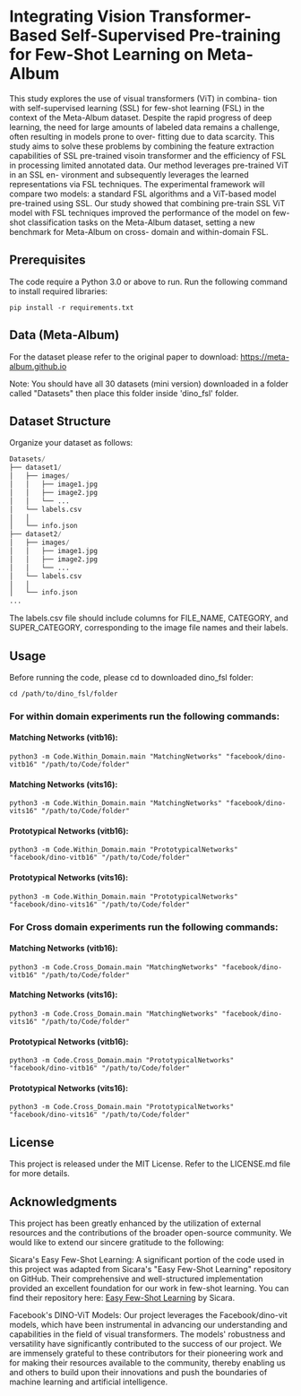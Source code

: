 # Integrating Vision Transformer-Based Self-Supervised Pre-training for Few-Shot Learning on Meta-Album

This study explores the use of visual transformers (ViT) in combina- tion with self-supervised learning (SSL) for few-shot learning (FSL) in the context of the Meta-Album dataset. Despite the rapid progress of deep learning, the need for large amounts of labeled data remains a challenge, often resulting in models prone to over- fitting due to data scarcity. This study aims to solve these problems by combining the feature extraction capabilities of SSL pre-trained visoin transformer and the efficiency of FSL in processing limited annotated data. Our method leverages pre-trained ViT in an SSL en- vironment and subsequently leverages the learned representations via FSL techniques. The experimental framework will compare two models: a standard FSL algorithms and a ViT-based model pre-trained using SSL. Our study showed that combining pre-train SSL ViT model with FSL techniques improved the performance of the model on few-shot classification tasks on the Meta-Album dataset, setting a new benchmark for Meta-Album on cross- domain and within-domain FSL. 


## Prerequisites
The code require a Python 3.0 or above to run.
Run the following command to install required libraries:
```
pip install -r requirements.txt
```

## Data (Meta-Album) 

For the dataset please refer to the original paper to download: https://meta-album.github.io

Note: You should have all 30 datasets (mini version) downloaded in a folder called "Datasets" then place this folder inside 'dino_fsl' folder.

## Dataset Structure
Organize your dataset as follows:
```python
Datasets/
├── dataset1/
│   ├── images/
│   │   ├── image1.jpg
│   │   ├── image2.jpg
│   │   └── ...
│   └── labels.csv
│   │
│   └── info.json
├── dataset2/
│   ├── images/
│   │   ├── image1.jpg
│   │   ├── image2.jpg
│   │   └── ...
│   └── labels.csv
│   │
│   └── info.json
...
```
The labels.csv file should include columns for FILE_NAME, CATEGORY, and SUPER_CATEGORY, corresponding to the image file names and their labels.

## Usage
Before running the code, please cd to downloaded dino_fsl folder:
```
cd /path/to/dino_fsl/folder
```

### For within domain experiments run the following commands:

#### Matching Networks (vitb16):
```
python3 -m Code.Within_Domain.main "MatchingNetworks" "facebook/dino-vitb16" "/path/to/Code/folder"

```
#### Matching Networks (vits16):
```
python3 -m Code.Within_Domain.main "MatchingNetworks" "facebook/dino-vits16" "/path/to/Code/folder"

```
#### Prototypical Networks (vitb16):
```
python3 -m Code.Within_Domain.main "PrototypicalNetworks" "facebook/dino-vitb16" "/path/to/Code/folder"

```

#### Prototypical Networks (vits16):
```
python3 -m Code.Within_Domain.main "PrototypicalNetworks" "facebook/dino-vits16" "/path/to/Code/folder"

```
### For Cross domain experiments run the following commands:

#### Matching Networks (vitb16):
```
python3 -m Code.Cross_Domain.main "MatchingNetworks" "facebook/dino-vitb16" "/path/to/Code/folder"

```
#### Matching Networks (vits16):
```
python3 -m Code.Cross_Domain.main "MatchingNetworks" "facebook/dino-vits16" "/path/to/Code/folder"

```
#### Prototypical Networks (vitb16):
```
python3 -m Code.Cross_Domain.main "PrototypicalNetworks" "facebook/dino-vitb16" "/path/to/Code/folder"

```

#### Prototypical Networks (vits16):
```
python3 -m Code.Cross_Domain.main "PrototypicalNetworks" "facebook/dino-vits16" "/path/to/Code/folder"

```


## License
This project is released under the MIT License. Refer to the LICENSE.md file for more details.

## Acknowledgments
This project has been greatly enhanced by the utilization of external resources and the contributions of the broader open-source community. We would like to extend our sincere gratitude to the following:

Sicara's Easy Few-Shot Learning: A significant portion of the code used in this project was adapted from Sicara's "Easy Few-Shot Learning" repository on GitHub. Their comprehensive and well-structured implementation provided an excellent foundation for our work in few-shot learning. You can find their repository here: [Easy Few-Shot Learning](https://github.com/sicara/easy-few-shot-learning/tree/master) by Sicara.

Facebook's DINO-ViT Models: Our project leverages the Facebook/dino-vit models, which have been instrumental in advancing our understanding and capabilities in the field of visual transformers. The models' robustness and versatility have significantly contributed to the success of our project.
We are immensely grateful to these contributors for their pioneering work and for making their resources available to the community, thereby enabling us and others to build upon their innovations and push the boundaries of machine learning and artificial intelligence.
